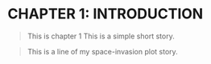 # CHAPTER 1: INTRODUCTION

>This is chapter 1
>This is a simple short story.

>This is a line of my space-invasion plot story.